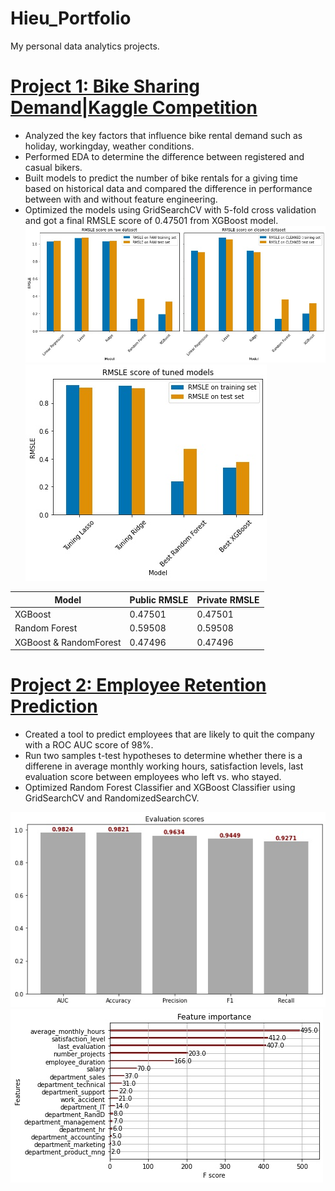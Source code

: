 # Hieu_Portfolio
My personal data analytics projects.

# [Project 1: Bike Sharing Demand|Kaggle Competition](https://github.com/nhh979/Bike_Sharing_Demand_proj/tree/main)
- Analyzed the key factors that influence bike rental demand such as holiday, workingday, weather conditions.
- Performed EDA to determine the difference between registered and casual bikers.
- Built models to predict the number of bike rentals for a giving time based on historical data and compared the difference in performance between with and without feature engineering.
- Optimized the models using GridSearchCV with 5-fold cross validation and got a final RMSLE score of 0.47501 from XGBoost model.
![](https://github.com/nhh979/Bike_Sharing_Demand_proj/blob/main/images/baseline_models_comparison.jpg)  
![](https://github.com/nhh979/Bike_Sharing_Demand_proj/blob/main/images/tuned_models.jpg)

|Model|Public RMSLE|Private RMSLE|
|------|------|------|
|XGBoost|0.47501|0.47501|
|Random Forest|0.59508|0.59508|
|XGBoost & RandomForest|0.47496|0.47496|  

# [Project 2: Employee Retention Prediction](https://github.com/nhh979/employee_retention_proj)
- Created a tool to predict employees that are likely to quit the company with a ROC AUC score of 98%.
- Run two samples t-test hypotheses to determine whether there is a differene in average monthly working hours, satisfaction levels, last evaluation score between employees who left vs. who stayed. 
- Optimized Random Forest Classifier and XGBoost Classifier using GridSearchCV and RandomizedSearchCV.

![](/images/evaluation_scores.jpg)
![](/images/feature_importance.jpg)

